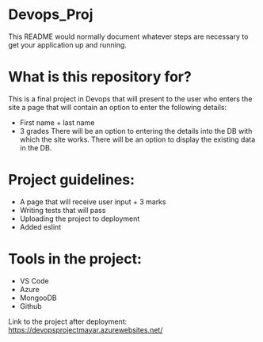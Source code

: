 # Devops_Proj
This README would normally document whatever steps are necessary to get your application up and running.

# **What is this repository for?**
This is a final project in Devops that will present to the user who enters the site a page that will contain an option to enter the following details:
- First name + last name
- 3 grades 
There will be an option to entering the details into the DB with which the site works.
There will be an option to display the existing data in the DB.

# **Project guidelines:**
* A page that will receive user input + 3 marks
* Writing tests that will pass
* Uploading the project to deployment
* Added eslint 

# **Tools in the project:**
- VS Code
- Azure
- MongooDB
- Github

Link to the project after deployment: https://devopsprojectmayar.azurewebsites.net/
